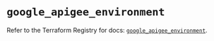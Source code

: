# `google_apigee_environment`

Refer to the Terraform Registry for docs: [`google_apigee_environment`](https://registry.terraform.io/providers/hashicorp/google/5.33.0/docs/resources/apigee_environment).
